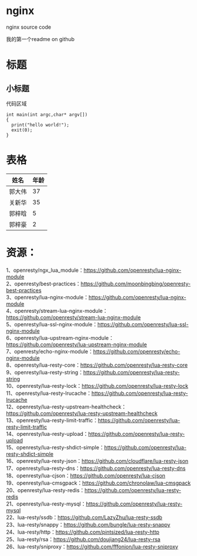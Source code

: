 # nginx
nginx source code

我的第一个readme on github

标题
====

小标题
-----

代码区域
~~~~~~~
int main(int argc,char* argv[])
{
  print("hello world!");
  exit(0);
}
~~~~~~~

表格
====

姓名       | 年龄    
---------- | -----------  
郭大伟     |  37     
关新华     |  35      
郭梓晗     |  5    
郭梓豪     |  2 


资源：
====
1、openresty/ngx_lua_module：https://github.com/openresty/lua-nginx-module  
2、openresty/best-practices：https://github.com/moonbingbing/openresty-best-practices  
3、openresty/lua-nginx-module：https://github.com/openresty/lua-nginx-module  
4、openresty/stream-lua-nginx-module：https://github.com/openresty/stream-lua-nginx-module  
5、openresty/lua-ssl-nginx-module：https://github.com/openresty/lua-ssl-nginx-module  
6、openresty/lua-upstream-nginx-module：https://github.com/openresty/lua-upstream-nginx-module  
7、openresty/echo-nginx-module：https://github.com/openresty/echo-nginx-module  
8、openresty/lua-resty-core：https://github.com/openresty/lua-resty-core  
9、openresty/lua-resty-string：https://github.com/openresty/lua-resty-string  
10、openresty/lua-resty-lock：https://github.com/openresty/lua-resty-lock  
11、openresty/lua-resty-lrucache：https://github.com/openresty/lua-resty-lrucache  
12、openresty/lua-resty-upstream-healthcheck：https://github.com/openresty/lua-resty-upstream-healthcheck  
13、openresty/lua-resty-limit-traffic：https://github.com/openresty/lua-resty-limit-traffic  
14、openresty/lua-resty-upload：https://github.com/openresty/lua-resty-upload  
15、openresty/lua-resty-shdict-simple：https://github.com/openresty/lua-resty-shdict-simple  
16、openresty/lua-resty-json：https://github.com/cloudflare/lua-resty-json  
17、openresty/lua-resty-dns：https://github.com/openresty/lua-resty-dns  
18、openresty/lua-cjson：https://github.com/openresty/lua-cjson  
19、openresty/lua-cmsgpack：https://github.com/chronolaw/lua-cmsgpack    
20、openresty/lua-resty-redis：https://github.com/openresty/lua-resty-redis    
21、openresty/lua-resty-mysql：https://github.com/openresty/lua-resty-mysql  
22、lua-resty/ssdb：https://github.com/LazyZhu/lua-resty-ssdb  
23、lua-resty/snappy：https://github.com/bungle/lua-resty-snappy  
24、lua-resty/http：https://github.com/pintsized/lua-resty-http  
25、lua-resty/rsa：https://github.com/doujiang24/lua-resty-rsa  
26、lua-resty/sniproxy：https://github.com/fffonion/lua-resty-sniproxy  

